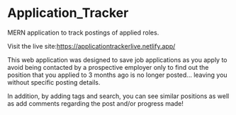 # Application_Tracker
MERN application to track postings of applied roles.

Visit the live site:https://applicationtrackerlive.netlify.app/

This web application was designed to save job applications as you apply to avoid being contacted by a prospective employer only to find out the position that you applied to 3 months ago is no longer posted... leaving you without specific posting details.

In addition, by adding tags and search, you can see similar positions as well as add comments regarding the post and/or progress made!
